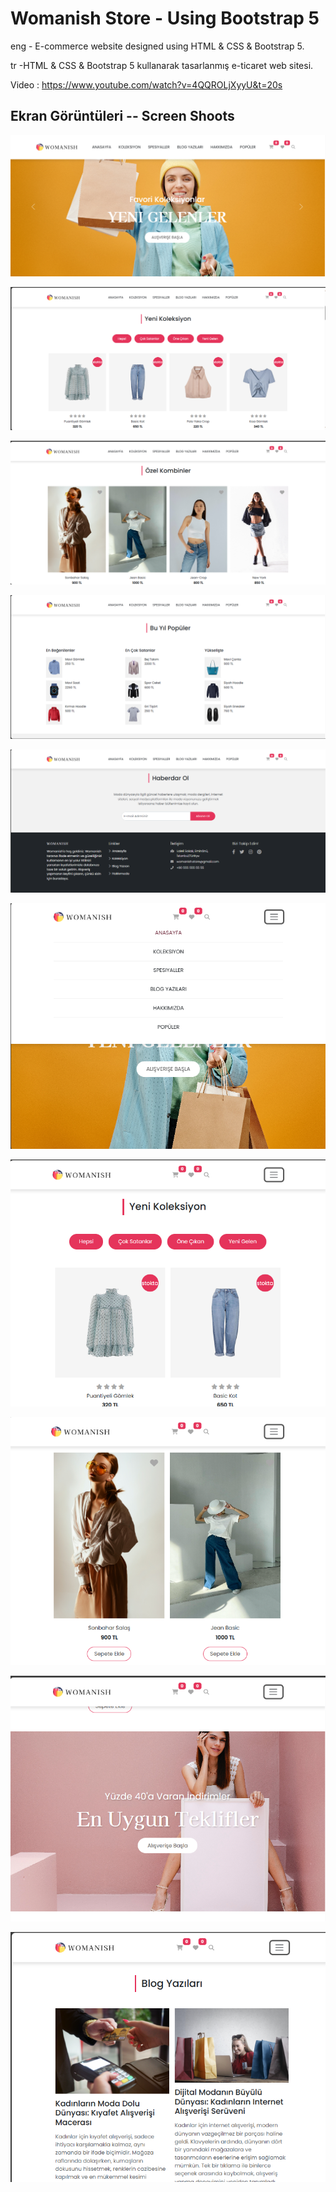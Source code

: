 
# Womanish Store - Using Bootstrap 5

eng - E-commerce website designed using HTML & CSS & Bootstrap 5.

tr -HTML & CSS & Bootstrap 5 kullanarak tasarlanmış e-ticaret web sitesi.


Video : https://www.youtube.com/watch?v=4QQROLjXyyU&t=20s


## Ekran Görüntüleri  -- Screen Shoots

![Uygulama Ekran Görüntüsü](https://github.com/ieavci/womanish_store_using_html_css_bootstrap5/blob/main/images/ss/anasayfa1.png?raw=true)

![Uygulama Ekran Görüntüsü](https://github.com/ieavci/womanish_store_using_html_css_bootstrap5/blob/main/images/ss/anasayfa2.png?raw=true)

![Uygulama Ekran Görüntüsü](https://github.com/ieavci/womanish_store_using_html_css_bootstrap5/blob/main/images/ss/anasayfa3.png?raw=true)

![Uygulama Ekran Görüntüsü](https://github.com/ieavci/womanish_store_using_html_css_bootstrap5/blob/main/images/ss/anasayfa4.png?raw=true)

![Uygulama Ekran Görüntüsü](https://github.com/ieavci/womanish_store_using_html_css_bootstrap5/blob/main/images/ss/anasayfa5.png?raw=true)

![Uygulama Ekran Görüntüsü](https://github.com/ieavci/womanish_store_using_html_css_bootstrap5/blob/main/images/ss/anasayfa6.png?raw=true)

![Uygulama Ekran Görüntüsü](https://github.com/ieavci/womanish_store_using_html_css_bootstrap5/blob/main/images/ss/anasayfa7.png?raw=true)

![Uygulama Ekran Görüntüsü](https://github.com/ieavci/womanish_store_using_html_css_bootstrap5/blob/main/images/ss/anasayfa8.png?raw=true)

![Uygulama Ekran Görüntüsü](https://github.com/ieavci/womanish_store_using_html_css_bootstrap5/blob/main/images/ss/anasayfa9.png?raw=true)

![Uygulama Ekran Görüntüsü](https://github.com/ieavci/womanish_store_using_html_css_bootstrap5/blob/main/images/ss/anasayfa10.png?raw=true)

  
